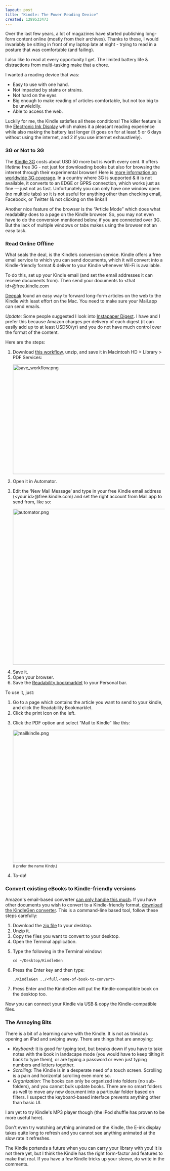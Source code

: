 ```yaml
--- 
layout: post
title: "Kindle: The Power Reading Device"
created: 1289533473
---
```

<p>Over the last few years, a lot of magazines have started publishing long-form content online (mostly from their archives). Thanks to these, I would invariably be sitting in front of my laptop late at night - trying to read in a posture that was comfortable (and failing). </p>
<p>I also like to read at every opportunity I get. The limited battery life & distractions from multi-tasking make that a chore. </p>
<p>I wanted a reading device that was: </p>
<ul>
<li>Easy to use with one hand.</li>
<li>Not impacted by stains or strains. </li>
<li>Not hard on the eyes</li>
<li>Big enough to make reading of articles comfortable, but not too big to be unwieldily. </li>
<li>Able to access the web.</li>  
</ul>
<p>Luckily for me, the Kindle satisfies all these conditions! The killer feature is the <a href="http://en.wikipedia.org/wiki/Electronic_paper">Electronic Ink Display</a> which makes it a pleasant reading experience while also making the battery last longer (it goes on for at least 5 or 6 days without using the internet, and 2 if you use internet exhaustively).</p> 
<h3>3G or Not to 3G</h3>
<p>The <a href="http://www.amazon.com/gp/product/B003FSUDM4?ie=UTF8&tag=nimbupani-20&linkCode=as2&camp=1789&creative=390957&creativeASIN=B003FSUDM4">Kindle 3G</a> costs about USD 50 more but is worth every cent. It offers lifetime free 3G - not just for downloading books but also for browsing the internet through their experimental browser! Here is <a href="http://kindleworld.blogspot.com/2010/10/global-kindle-3g-web-browsing-where.html">more information on worldwide 3G coverage</a>. In a country where 3G is supported &amp; it is not available, it converts to an EDGE or GPRS connection, which works just as fine &mdash; just not as fast. Unfortunately you can only have one window open (no multiple tabs) so it is not useful for anything other than checking email, Facebook, or Twitter (&amp; not clicking on the links!)</p> 
<p>Another nice feature of the browser is the &ldquo;Article Mode&rdquo; which does what readability does to a page on the Kindle browser. So, you may not even have to do the conversion mentioned below, if you are connected over 3G. But the lack of multiple windows or tabs makes using the browser not an easy task.</p>
<h3>Read Online Offline</h3>
<p>What seals the deal, is the Kindle&rsquo;s conversion service. Kindle offers a free email service to which you can send documents, which it will convert into a Kindle-friendly format &amp; deliver to your Kindle whenever Wi-Fi is available.</p>
<p>To do this, set up your Kindle email (and set the email addresses it can receive documents from). Then send your documents to &lt;that id&gt;@free.kindle.com</p>
<p><a href="http://vyom.org">Deepak</a> found an easy way to forward long-form articles on the web to the Kindle with least effort on the Mac. You need to make sure your Mail.app can send emails.  </p><p><em>Update:</em> Some people suggested I look into <a href="http://blog.instapaper.com/post/340418615">Instapaper Digest</a>. I have and I prefer this because Amazon charges per delivery of each digest (it can easily add up to at least USD50/yr) and you do not have much control over the format of the content. </p>

<p>Here are the steps:</p>
<ol>
<li><p>Download <a href="http://nimbupani.com/downloads/Mail_Kindle.workflow.zip">this workflow</a>, unzip, and save it in Macintosh HD > Library > PDF Services:</p><p><img src="http://nimbupani.com/files/save_workflow.png" alt="save_workflow.png" border="0" width="600" height="347" /></p></li>  
<li>Open it in Automator.</li>
<li><p>Edit the &lsquo;New Mail Message&rsquo; and type in your free Kindle email address (&lt;your id&gt;@free.kindle.com) and set the right account from Mail.app to send from, like so:</p>
<p><img src="http://nimbupani.com/files/automator.png" alt="automator.png" border="0" width="600" height="493" /></p>
<p>
</li> 
<li>Save it.</li>  
<li>Open your browser.</li> 
<li>Save the <a href="http://lab.arc90.com/experiments/readability/">Readability bookmarklet</a> to your Personal bar.</li>  
</ol>
<p>To use it, just:</p>
<ol>
<li>Go to a page which contains the article you want to send to your kindle, and click the Readability Bookmarklet.</li>
<li>Click the print icon on the left. </li>
<li><p>Click the PDF option and select &ldquo;Mail to Kindle&rdquo; like this:</p><p><img src="http://nimbupani.com/files/mailkindle_0.png" alt="mailkindle.png" border="0" width="600" height="421" /><small><br>(I prefer the name Kindy.)</small></p></li>
<li>Ta-da!</li>
</ol>
<h3>Convert existing eBooks to Kindle-friendly versions</h3>
<p>Amazon's email-based converter <a href="http://www.amazon.com/gp/help/customer/display.html/ref=hp_k3land_trans_pdocs?nodeId=200505520#email">can only handle this much</a>. If you have other documents you wish to convert to a Kindle-friendly format, <a href="http://www.amazon.com/gp/feature.html?ie=UTF8&docId=1000234621">download the KindleGen converter</a>. This is a command-line based tool, follow these steps carefully: </p>
<ol><li>Download the <a href="http://www.amazon.com/gp/feature.html?ie=UTF8&docId=1000234621">zip file</a> to your desktop.</li>
<li>Unzip it.</li>
<li>Copy the files you want to convert to your desktop.</li>
<li>Open the Terminal application.</li>
<li><p>Type the following in the Terminal window:</p>
<p><code>cd ~/Desktop/KindleGen</code></p></li>
<li><p>Press the Enter key and then type:</p>
<p><code>./KindleGen ../&lt;full-name-of-book-to-convert&gt;</code></p></li> 
<li>Press Enter and the KindleGen will put the Kindle-compatible book on the desktop too.</li></ol> 
<p>Now you can connect your Kindle via USB &amp; copy the Kindle-compatible files. </p>
<h3>The Annoying Bits</h3>
<p>There is a bit of a learning curve with the Kindle. It is not as trivial as opening an iPad and swiping away. There are things that are annoying: </p>
<ul>
<li><em>Keyboard:</em> It is good for typing text, but breaks down if you have to take notes with the book in landscape mode (you would have to keep tilting it back to type them), or are typing a password or even just typing numbers and letters together. </li>
<li><em>Scrolling:</em> The Kindle is in a desperate need of a touch screen. Scrolling is a pain and horizontal scrolling even more so. </li>
<li><em>Organization:</em> The books can only be organized into folders (no sub-folders), and you cannot bulk update books. There are no smart folders as well to move any new document into a particular folder based on filters. I suspect the keyboard-based interface prevents anything other than basic UI.</li>  
</ul>                                                                                           
<p>I am yet to try Kindle's MP3 player though (the iPod shuffle has proven to be more useful here). </p>
<p>Don't even try watching anything animated on the Kindle, the E-ink display takes quite long to refresh and you cannot see anything animated at the slow rate it refreshes.</p>
<p>The Kindle portends a future when you can carry your library with you! It is not there yet, but I think the Kindle has the right form-factor and features to make that real. If you have a few Kindle tricks up your sleeve, do write in the comments.</p>
